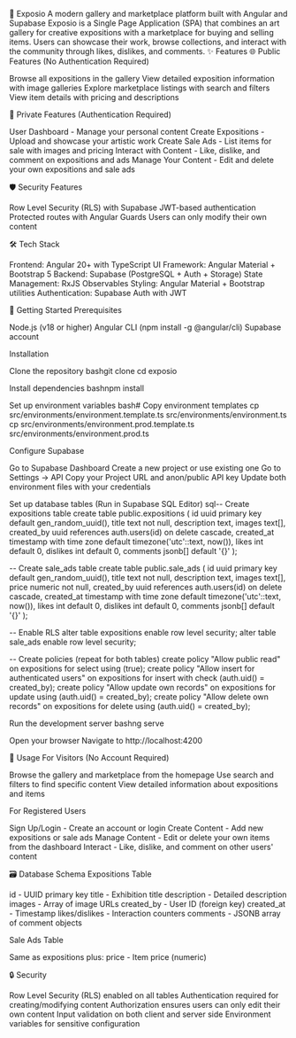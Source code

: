 🎨 Exposio
A modern gallery and marketplace platform built with Angular and Supabase
Exposio is a Single Page Application (SPA) that combines an art gallery for creative expositions with a marketplace for buying and selling items. Users can showcase their work, browse collections, and interact with the community through likes, dislikes, and comments.
✨ Features
🌐 Public Features (No Authentication Required)

Browse all expositions in the gallery
View detailed exposition information with image galleries
Explore marketplace listings with search and filters
View item details with pricing and descriptions

🔐 Private Features (Authentication Required)

User Dashboard - Manage your personal content
Create Expositions - Upload and showcase your artistic work
Create Sale Ads - List items for sale with images and pricing
Interact with Content - Like, dislike, and comment on expositions and ads
Manage Your Content - Edit and delete your own expositions and sale ads

🛡️ Security Features

Row Level Security (RLS) with Supabase
JWT-based authentication
Protected routes with Angular Guards
Users can only modify their own content

🛠️ Tech Stack

Frontend: Angular 20+ with TypeScript
UI Framework: Angular Material + Bootstrap 5
Backend: Supabase (PostgreSQL + Auth + Storage)
State Management: RxJS Observables
Styling: Angular Material + Bootstrap utilities
Authentication: Supabase Auth with JWT

🚀 Getting Started
Prerequisites

Node.js (v18 or higher)
Angular CLI (npm install -g @angular/cli)
Supabase account

Installation

Clone the repository
bashgit clone <repository-url>
cd exposio

Install dependencies
bashnpm install

Set up environment variables
bash# Copy environment templates
cp src/environments/environment.template.ts src/environments/environment.ts
cp src/environments/environment.prod.template.ts src/environments/environment.prod.ts

Configure Supabase

Go to Supabase Dashboard
Create a new project or use existing one
Go to Settings → API
Copy your Project URL and anon/public API key
Update both environment files with your credentials


Set up database tables (Run in Supabase SQL Editor)
sql-- Create expositions table
create table public.expositions (
  id uuid primary key default gen_random_uuid(),
  title text not null,
  description text,
  images text[],
  created_by uuid references auth.users(id) on delete cascade,
  created_at timestamp with time zone default timezone('utc'::text, now()),
  likes int default 0,
  dislikes int default 0,
  comments jsonb[] default '{}'
);

-- Create sale_ads table
create table public.sale_ads (
  id uuid primary key default gen_random_uuid(),
  title text not null,
  description text,
  images text[],
  price numeric not null,
  created_by uuid references auth.users(id) on delete cascade,
  created_at timestamp with time zone default timezone('utc'::text, now()),
  likes int default 0,
  dislikes int default 0,
  comments jsonb[] default '{}'
);

-- Enable RLS
alter table expositions enable row level security;
alter table sale_ads enable row level security;

-- Create policies (repeat for both tables)
create policy "Allow public read" on expositions for select using (true);
create policy "Allow insert for authenticated users" on expositions for insert with check (auth.uid() = created_by);
create policy "Allow update own records" on expositions for update using (auth.uid() = created_by);
create policy "Allow delete own records" on expositions for delete using (auth.uid() = created_by);

Run the development server
bashng serve

Open your browser
Navigate to http://localhost:4200

📱 Usage
For Visitors (No Account Required)

Browse the gallery and marketplace from the homepage
Use search and filters to find specific content
View detailed information about expositions and items

For Registered Users

Sign Up/Login - Create an account or login
Create Content - Add new expositions or sale ads
Manage Content - Edit or delete your own items from the dashboard
Interact - Like, dislike, and comment on other users' content

🗃️ Database Schema
Expositions Table

id - UUID primary key
title - Exhibition title
description - Detailed description
images - Array of image URLs
created_by - User ID (foreign key)
created_at - Timestamp
likes/dislikes - Interaction counters
comments - JSONB array of comment objects

Sale Ads Table

Same as expositions plus:
price - Item price (numeric)

🔒 Security

Row Level Security (RLS) enabled on all tables
Authentication required for creating/modifying content
Authorization ensures users can only edit their own content
Input validation on both client and server side
Environment variables for sensitive configuration
